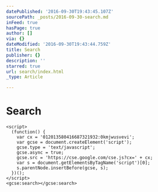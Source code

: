 ```yaml
---
datePublished: '2016-09-30T19:43:45.107Z'
sourcePath: _posts/2016-09-30-search.md
inFeed: true
hasPage: true
author: []
via: {}
dateModified: '2016-09-30T19:43:44.759Z'
title: Search
publisher: {}
description: ''
starred: true
url: search/index.html
_type: Article

---
```

# Search

    <script>
      (function() {
        var cx = '012013580416687321932:0kmjwusvevi';
        var gcse = document.createElement('script');
        gcse.type = 'text/javascript';
        gcse.async = true;
        gcse.src = 'https://cse.google.com/cse.js?cx=' + cx;
        var s = document.getElementsByTagName('script')[0];
        s.parentNode.insertBefore(gcse, s);
      })();
    </script>
    <gcse:search></gcse:search>